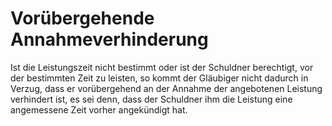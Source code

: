 # Vorübergehende Annahmeverhinderung

Ist die Leistungszeit nicht bestimmt oder ist der Schuldner berechtigt, vor der bestimmten Zeit zu leisten, so kommt der Gläubiger nicht dadurch in Verzug, dass er vorübergehend an der Annahme der angebotenen Leistung verhindert ist, es sei denn, dass der Schuldner ihm die Leistung eine angemessene Zeit vorher angekündigt hat. 

